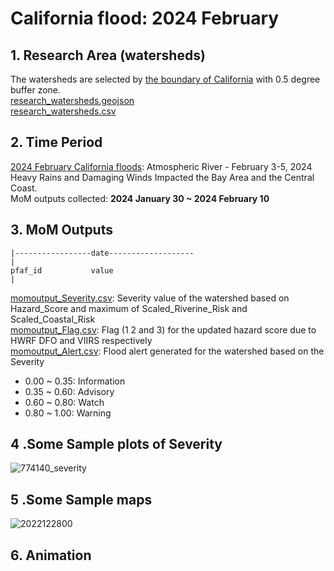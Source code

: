 # California flood: 2024 February
## 1. Research Area (watersheds)
The watersheds are selected by [the boundary of California](California_boundary.geojson) with 0.5 degree buffer zone.  
[research_watersheds.geojson](research_watersheds.geojson)  
[research_watersheds.csv](research_watersheds.csv)
## 2. Time Period 
[2024 February California floods](https://www.weather.gov/mtr/AtmosphericRiver-February_3-5_2024):  Atmospheric River - February 3-5, 2024 Heavy Rains and Damaging Winds Impacted the Bay Area and the Central Coast.  
MoM outputs collected: **2024 January 30 ~ 2024 February 10**
## 3. MoM Outputs

```
|-----------------date-------------------
|
pfaf_id           value
|
```
[momoutput_Severity.csv](momoutput_Severity.csv): Severity value of the watershed based on Hazard_Score and maximum of Scaled_Riverine_Risk and Scaled_Coastal_Risk    
[momoutput_Flag.csv](momoutput_Flag.csv): Flag (1 2 and 3) for the updated hazard score due to HWRF DFO and VIIRS respectively   
[momoutput_Alert.csv](momoutput_Alert.csv): Flood alert generated for the watershed based on the Severity 
* 0.00 ~ 0.35: Information
* 0.35 ~ 0.60: Advisory
* 0.60 ~ 0.80: Watch
* 0.80 ~ 1.00: Warning 
## 4 .Some Sample plots of Severity
![774140_severity](https://user-images.githubusercontent.com/6643873/227825523-3d8f71b8-3feb-4130-8b64-b33db130f0c3.png)
## 5 .Some Sample maps
![2022122800](https://user-images.githubusercontent.com/6643873/227826042-f14de321-f5c1-46df-933c-fd2dd5f90df1.png)

## 6. Animation




